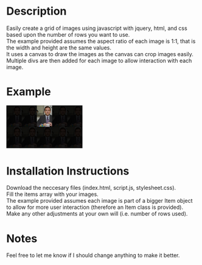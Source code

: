 <h1>Description</h1>
Easily create a grid of images using javascript with jquery, html, and css based upon the number of rows you want to use.<br>
The example provided assumes the aspect ratio of each image is 1:1, that is the width and height are the same values.<br>
It uses a canvas to draw the images as the canvas can crop images easily.<br>
Multiple divs are then added for each image to allow interaction with each image.
<h1>Example</h1>
<a href="http://jotran.github.io/javascript-image-grid/"><img src="example.png" alt="Example" width="200px"/></a>
<h1>Installation Instructions</h1>
Download the neccesary files (index.html, script.js, stylesheet.css).<br>
Fill the items array with your images.<br>
The example provided assumes each image is part of a bigger Item object to allow for more user interaction (therefore an Item class is provided).<br>
Make any other adjustments at your own will (i.e. number of rows used).
<h1>Notes</h1>
Feel free to let me know if I should change anything to make it better.

